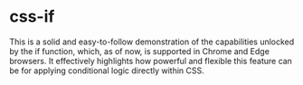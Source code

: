 # css-if

This is a solid and easy-to-follow demonstration of the capabilities unlocked by the if function, which, as of now, is supported in Chrome and Edge browsers. It effectively highlights how powerful and flexible this feature can be for applying conditional logic directly within CSS.
